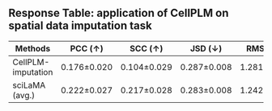 
## Response Table: application of CellPLM on spatial data imputation task
|Methods| PCC (↑) | SCC (↑) | JSD (↓) | RMSE (↓) |
| ------------- | ------------- | ------------- | ------------- | ------------- | 
| CellPLM-imputation | 0.176±0.020 | 0.104±0.029 | 0.287±0.008 | 1.281±0.016 |
| sciLaMA (avg.)	|0.222±0.027|	0.217±0.028	|0.283±0.008|	1.242±0.022|

